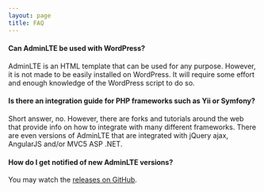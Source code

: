 ```yaml
---
layout: page
title: FAQ
---
```


#### Can AdminLTE be used with WordPress?

AdminLTE is an HTML template that can be used for any purpose. However, it is not made to be easily installed on WordPress. It will require some effort and enough knowledge of the WordPress script to do so.

#### Is there an integration guide for PHP frameworks such as Yii or Symfony?

Short answer, no. However, there are forks and tutorials around the web that provide info on how to integrate with many different frameworks. There are even versions of AdminLTE that are integrated with jQuery ajax, AngularJS and/or MVC5 ASP .NET.

#### How do I get notified of new AdminLTE versions?

You may watch the [releases on GitHub](https://github.com/ColorlibHQ/AdminLTE).
